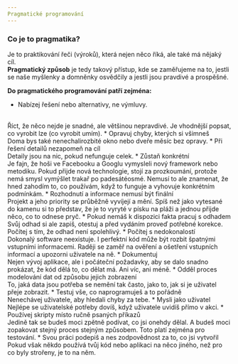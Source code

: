 ```yaml
---
Pragmatické programování
---
```


### Co je to pragmatika?
Je to praktikování řeči (výroků), která nejen něco říká, ale také má nějaký cíl.
<br>
**Pragmatický způsob** je tedy takový přístup, kde se zaměřujeme na to, jestli se naše myšlenky a domněnky osvědčily a jestli jsou pravdivé a prospěšné.
<br>

**Do pragmatického programování patří zejména:**
* Nabízej řešení nebo alternativy, ne výmluvy.
<br>
Říct, že něco nejde je snadné, ale většinou nepravdivé. Je vhodnější popsat, co vyrobit lze (co vyrobit umím).
* Opravuj chyby, kterých si všimneš
<br>
Doma bys také nenechalirozbité okno nebo dveře měsíc bez opravy.
* Při řešení detailů nezapomeň na cíl
<br>
Detaily jsou na nic, pokud nefunguje celek.
* Zůstaň konkrétní
<br>
Je fajn, že hoši ve Facebooku a Googlu vymysleli nový framework nebo metodiku. Pokud přijde nová technologie, stojí za prozkoumání, protože nemá smysl vymýšlet trakař po padesátéosmé. Nemusí to ale znamenat, že hned zahodím to, co používám, když to funguje a vyhovuje konkrétním podmínkám.
* Rozhodnutí a informace nemusí být finální
<br>
Projekt a jeho priority se průběžně vyvíjejí a mění. Spíš než jako vytesané do kamenu si to představ, že je to vyryté v písku na pláži a jednou přijde něco, co to odnese pryč.
* Pokud nemáš k dispozici fakta pracuj s odhadem
<br>
Svůj odhad si ale zapiš, otestuj a před vydáním proveď potřebné korekce. Počítej s tím, že odhad není spolehlivý.
* Počítej s nedokonalostí
<br>
Dokonalý software neexistuje. I perfektní kód může být rozbit špatnými vstupními informacemi. Raději se zaměř na ověření a ošetření vstupních informací a upozorni uživatele na ně.
* Dokumentuj
<br>
Nejen vývoj aplikace, ale i počáteční požadavky, aby se dalo snadno prokázat, že kód dělá to, co dělat má. Ani víc, ani méně.
* Odděl proces modelování dat od způsobu jejich zobrazení
<br>
To, jaká data jsou potřeba se nemění tak často, jako to, jak si je uživatel přeje zobrazit.
* Testuj vše, co naprogramuješ a to pořádně
<br>
Nenechávej uživatele, aby hledali chyby za tebe.
* Mysli jako uživatel
<br>
Nejlépe se uživatelské potřeby dovíš, když uživatele uvidíš přímo v akci.
* Používej skripty místo ručně psaných příkazů
<br>
Jedině tak se budeš moci zpětně podívat, co jsi onehdy dělal. A budeš moci zopakovat stejný proces stejným způsobem. Toto platí zejména pro testování.
* Svou práci podepiš a nes zodpovědnost za to, co jsi vytvořil
<br>
Pokud však někdo používá tvůj kód nebo aplikaci na něco jiného, než pro co byly strořeny, je to na něm.